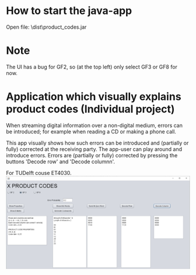 # How to start the java-app 
Open file: \dist\product_codes.jar

# Note
The UI has a bug for GF2, so (at the top left) only select GF3 or GF8 for now.

# Application which visually explains product codes (Individual project)
When streaming digital information over a non-digital medium, errors can be introduced; for example when reading a CD or making a phone call.

This app visually shows how such errors can be introduced and (partially or fully) corrected at the receiving party. The app-user can play around and introduce errors. Errors are (partially or fully) corrected by pressing the buttons 'Decode row' and 'Decode columnn'.


For TUDelft couse ET4030.
![screenshot_of_UI](https://github.com/LourensPool/product_codes/blob/master/UI_van_app_jpg.jpg)
